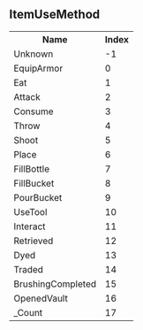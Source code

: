 ## ItemUseMethod

<table><tr><th>Name</th><th>Index</th><tr><td>Unknown</td><td>-1</td></tr><tr><td>EquipArmor</td><td>0</td></tr><tr><td>Eat</td><td>1</td></tr><tr><td>Attack</td><td>2</td></tr><tr><td>Consume</td><td>3</td></tr><tr><td>Throw</td><td>4</td></tr><tr><td>Shoot</td><td>5</td></tr><tr><td>Place</td><td>6</td></tr><tr><td>FillBottle</td><td>7</td></tr><tr><td>FillBucket</td><td>8</td></tr><tr><td>PourBucket</td><td>9</td></tr><tr><td>UseTool</td><td>10</td></tr><tr><td>Interact</td><td>11</td></tr><tr><td>Retrieved</td><td>12</td></tr><tr><td>Dyed</td><td>13</td></tr><tr><td>Traded</td><td>14</td></tr><tr><td>BrushingCompleted</td><td>15</td></tr><tr><td>OpenedVault</td><td>16</td></tr><tr><td>_Count</td><td>17</td></tr></table>
